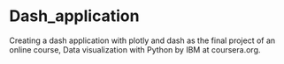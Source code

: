 # Dash_application
Creating a dash application with plotly and dash as the final project of an online course, Data visualization with Python by IBM at coursera.org.
